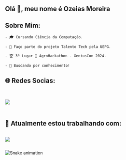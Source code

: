 <h2>Olá 👋, meu nome é Ozeias Moreira</h2>
<h2>Sobre Mim:</h2>
  <div>
    
    - 🎓 Cursando Ciência da Computação.
    
    - 💼 Faço parte do projeto Talento Tech pela UEPG.
    
    - 🏆 3º Lugar 🥉 AgroHackathon - GeniusCon 2024.
    
    - 🚀 Buscando por conhecimento!
  </div>
<h2>🌐 Redes Socias:<h2>
  <div style="display: flex">
<p align="center">
  <a href="[https://skillicons.dev](https://www.linkedin.com/in/ozeiasmoreira/)">
    <img src="https://skillicons.dev/icons?i=git,kubernetes,docker,c,vim" />
  </a>
</p>
</div>
<h2>🚀 Atualmente estou trabalhando com:</h2>
<div style="display: flex">
  
<p align="center">
  <a href="https://skillicons.dev">
    <img src="https://skillicons.dev/icons?i=java,spring,react,postgres,docker,c" />
  </a>
</p>

</div>

<div >

  ![Snake animation](https://github.com/danielbped/danielbped/blob/output/github-contribution-grid-snake.svg)
 
</div>


